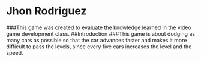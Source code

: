 # Jhon Rodriguez
###This game was created to evaluate the knowledge learned in the video game development class. 
##Introduction 
###This game is about dodging as many cars as possible so that the car advances faster and makes it more difficult to pass the levels, since every five cars increases the level and the speed.  
